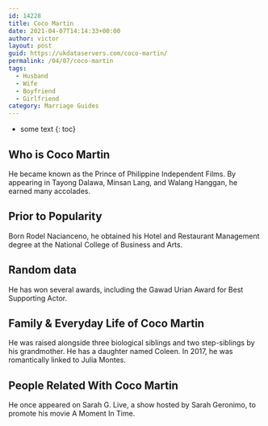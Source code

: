 ```yaml
---
id: 14228
title: Coco Martin
date: 2021-04-07T14:14:33+00:00
author: victor
layout: post
guid: https://ukdataservers.com/coco-martin/
permalink: /04/07/coco-martin
tags:
  - Husband
  - Wife
  - Boyfriend
  - Girlfriend
category: Marriage Guides
---
```


* some text
{: toc}


## Who is Coco Martin



He became known as the Prince of Philippine Independent Films. By appearing in Tayong Dalawa, Minsan Lang, and Walang Hanggan, he earned many accolades.

                
                
                
## Prior to Popularity



Born Rodel Nacianceno, he obtained his Hotel and Restaurant Management degree at the National College of Business and Arts.

                
                
                
## Random data



He has won several awards, including the Gawad Urian Award for Best Supporting Actor.

                
                
                
## Family & Everyday Life of Coco Martin



He was raised alongside three biological siblings and two step-siblings by his grandmother. He has a daughter named Coleen. In 2017, he was romantically linked to Julia Montes.

                
                
                
## People Related With Coco Martin



He once appeared on Sarah G. Live, a show hosted by Sarah Geronimo, to promote his movie A Moment In Time.

                
              
            
          
          
          
